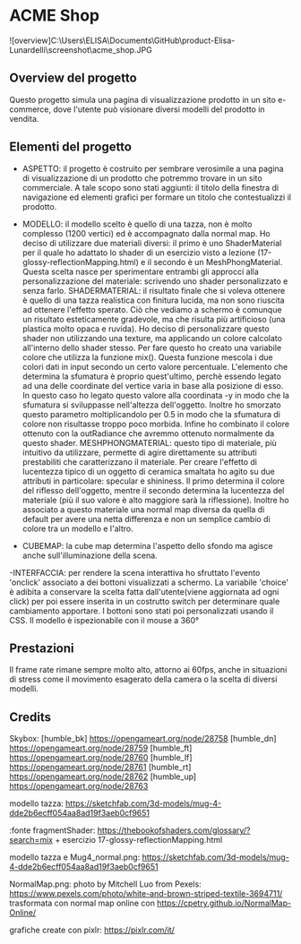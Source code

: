 # ACME Shop
![overview]C:\Users\ELISA\Documents\GitHub\product-Elisa-Lunardelli\screenshot\acme_shop.JPG
## Overview del progetto

Questo progetto simula una pagina di visualizzazione prodotto in un sito e-commerce, dove l'utente può visionare diversi modelli del prodotto in vendita.

## Elementi del progetto

- ASPETTO: il progetto è costruito per sembrare verosimile a una pagina di visualizzazione di un prodotto che potremmo trovare in un sito commerciale. A tale scopo sono stati aggiunti: il titolo della finestra di navigazione ed elementi grafici per formare un titolo che contestualizzi il prodotto. 

- MODELLO: il modello scelto è quello di una tazza, non è molto complesso (1200 vertici) ed è accompagnato dalla normal map. Ho deciso di utilizzare due materiali diversi: il primo è uno ShaderMaterial per il quale ho adattato lo shader di un esercizio visto a lezione (17-glossy-reflectionMapping.html) e il secondo è un MeshPhongMaterial. Questa scelta nasce per sperimentare entrambi gli approcci alla personalizzazione del materiale: scrivendo uno shader personalizzato e senza farlo. 
SHADERMATERIAL: il risultato finale che si voleva ottenere è quello di una tazza realistica con finitura lucida, ma non sono riuscita ad ottenere l'effetto sperato. Ciò che vediamo a schermo è comunque un risultato esteticamente gradevole, ma che risulta più artificioso (una plastica molto opaca e ruvida). Ho deciso di personalizzare questo shader non utilizzando una texture, ma applicando un colore calcolato all'interno dello shader stesso. Per fare questo ho creato una variabile colore che utilizza la funzione mix(). Questa funzione mescola i due colori dati in input secondo un certo valore percentuale. L'elemento che determina la sfumatura è proprio quest'ultimo, perchè essendo legato ad una delle coordinate del vertice varia in base alla posizione di esso. In questo caso ho legato questo valore alla coordinata -y in modo che la sfumatura si sviluppasse nell'altezza dell'oggetto. Inoltre ho smorzato questo parametro moltiplicandolo per 0.5 in modo che la sfumatura di colore non risultasse troppo poco morbida. Infine ho combinato il colore ottenuto con la outRadiance che avremmo ottenuto normalmente da questo shader.
MESHPHONGMATERIAL: questo tipo di materiale, più intuitivo da utilizzare, permette di agire direttamente su attributi prestabiliti che caratterizzano il materiale. Per creare l'effetto di lucentezza tipico di un oggetto di ceramica smaltata ho agito su due attributi in particolare: specular e shininess. Il primo determina il colore del riflesso dell'oggetto, mentre il secondo determina la lucentezza del materiale (più il suo valore è alto maggiore sarà la riflessione). Inoltre ho associato a questo materiale una normal map diversa da quella di default per avere una netta differenza e non un semplice cambio di colore tra un modello e l'altro.  

- CUBEMAP: la cube map determina l'aspetto dello sfondo ma agisce anche sull'illuminazione della scena.

-INTERFACCIA: per rendere la scena interattiva ho sfruttato l'evento 'onclick' associato a dei bottoni visualizzati a schermo. La variabile 'choice' è adibita a conservare la scelta fatta dall'utente(viene aggiornata ad ogni click) per poi essere inserita in un costrutto switch per determinare quale cambiamento apportare. I bottoni sono stati poi personalizzati usando il CSS. Il modello è ispezionabile con il mouse a 360° 


## Prestazioni

Il frame rate rimane sempre molto alto, attorno ai 60fps, anche in situazioni di stress come il movimento esagerato della camera o la scelta di diversi modelli.

## Credits

 Skybox:    [humble_bk] https://opengameart.org/node/28758
            [humble_dn] https://opengameart.org/node/28759
            [humble_ft] https://opengameart.org/node/28760
            [humble_lf] https://opengameart.org/node/28761
            [humble_rt] https://opengameart.org/node/28762
            [humble_up] https://opengameart.org/node/28763

modello tazza: https://sketchfab.com/3d-models/mug-4-dde2b6ecff054aa8ad19f3aeb0cf9651

:fonte fragmentShader: https://thebookofshaders.com/glossary/?search=mix +  esercizio 17-glossy-reflectionMapping.html
                       
modello tazza e Mug4_normal.png: https://sketchfab.com/3d-models/mug-4-dde2b6ecff054aa8ad19f3aeb0cf9651
    

NormalMap.png: photo by Mitchell Luo from Pexels: https://www.pexels.com/photo/white-and-brown-striped-textile-3694711/
trasformata con normal map online con https://cpetry.github.io/NormalMap-Online/

grafiche create con pixlr: https://pixlr.com/it/ 
